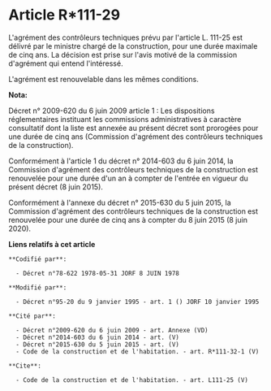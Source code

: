 # Article R*111-29

L'agrément des contrôleurs techniques prévu par l'article L. 111-25 est délivré par le ministre chargé de la construction,
pour une durée maximale de cinq ans. La décision est prise sur l'avis motivé de la commission d'agrément qui entend
l'intéressé. 

L'agrément est renouvelable dans les mêmes conditions.

**Nota:**

Décret n° 2009-620 du 6 juin 2009 article 1 : Les dispositions réglementaires instituant les commissions administratives à
caractère consultatif dont la liste est annexée au présent décret sont prorogées pour une durée de cinq ans (Commission
d'agrément des contrôleurs techniques de la construction).

Conformément à l'article 1 du décret n° 2014-603 du 6 juin 2014, la Commission d'agrément des contrôleurs techniques de la
construction est renouvelée pour une durée d'un an à compter de l'entrée en vigueur du présent décret (8 juin 2015).

Conformément à l'annexe du décret n° 2015-630 du 5 juin 2015, la Commission d'agrément des contrôleurs techniques de la
construction est renouvelée pour une durée de cinq ans à compter du 8 juin 2015 (8 juin 2020).

**Liens relatifs à cet article**

	**Codifié par**:

	  - Décret n°78-622 1978-05-31 JORF 8 JUIN 1978

	**Modifié par**:

	  - Décret n°95-20 du 9 janvier 1995 - art. 1 () JORF 10 janvier 1995

	**Cité par**:

	  - Décret n°2009-620 du 6 juin 2009 - art. Annexe (VD)
	  - Décret n°2014-603 du 6 juin 2014 - art. (V)
	  - Décret n°2015-630 du 5 juin 2015 - art. (V)
	  - Code de la construction et de l'habitation. - art. R*111-32-1 (V)

	**Cite**:

	  - Code de la construction et de l'habitation. - art. L111-25 (V)
